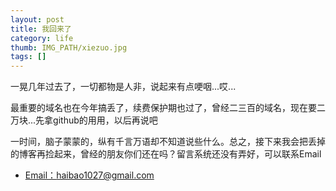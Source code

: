 ```yaml
---
layout: post
title: 我回来了
category: life
thumb: IMG_PATH/xiezuo.jpg
tags: []
---
```


一晃几年过去了，一切都物是人非，说起来有点哽咽...哎...

最重要的域名也在今年搞丢了，续费保护期也过了，曾经二三百的域名，现在要二万块...先拿github的用用，以后再说吧

一时间，脑子蒙蒙的，纵有千言万语却不知道说些什么。总之，接下来我会把丢掉的博客再捡起来，曾经的朋友你们还在吗？留言系统还没有弄好，可以联系Email

- <a href="mailto:{{ site.author.email }}" class="tags-btn fontello" style="border-right: 0px;">Email：haibao1027@gmail.com</a>